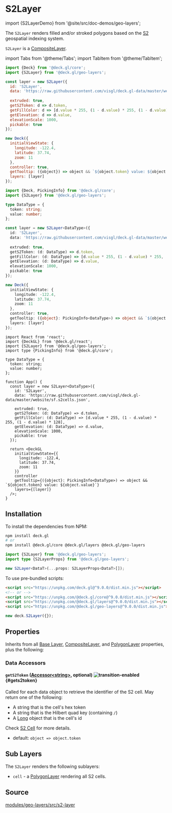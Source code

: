 # S2Layer

import {S2LayerDemo} from '@site/src/doc-demos/geo-layers';

<S2LayerDemo />

The `S2Layer` renders filled and/or stroked polygons based on the [S2](http://s2geometry.io/) geospatial indexing system.

`S2Layer` is a [CompositeLayer](../core/composite-layer.md).


import Tabs from '@theme/Tabs';
import TabItem from '@theme/TabItem';

<Tabs groupId="language">
  <TabItem value="js" label="JavaScript">

```js
import {Deck} from '@deck.gl/core';
import {S2Layer} from '@deck.gl/geo-layers';

const layer = new S2Layer({
  id: 'S2Layer',
  data: 'https://raw.githubusercontent.com/visgl/deck.gl-data/master/website/sf.s2cells.json',
  
  extruded: true,
  getS2Token: d => d.token,
  getFillColor: d => [d.value * 255, (1 - d.value) * 255, (1 - d.value) * 128],
  getElevation: d => d.value,
  elevationScale: 1000,
  pickable: true
});

new Deck({
  initialViewState: {
    longitude: -122.4,
    latitude: 37.74,
    zoom: 11
  },
  controller: true,
  getTooltip: ({object}) => object && `${object.token} value: ${object.value}`,
  layers: [layer]
});
```

  </TabItem>
  <TabItem value="ts" label="TypeScript">

```ts
import {Deck, PickingInfo} from '@deck.gl/core';
import {S2Layer} from '@deck.gl/geo-layers';

type DataType = {
  token: string;
  value: number;
};

const layer = new S2Layer<DataType>({
  id: 'S2Layer',
  data: 'https://raw.githubusercontent.com/visgl/deck.gl-data/master/website/sf.s2cells.json',
  
  extruded: true,
  getS2Token: (d: DataType) => d.token,
  getFillColor: (d: DataType) => [d.value * 255, (1 - d.value) * 255, (1 - d.value) * 128],
  getElevation: (d: DataType) => d.value,
  elevationScale: 1000,
  pickable: true
});

new Deck({
  initialViewState: {
    longitude: -122.4,
    latitude: 37.74,
    zoom: 11
  },
  controller: true,
  getTooltip: ({object}: PickingInfo<DataType>) => object && `${object.token} value: ${object.value}`,
  layers: [layer]
});
```

  </TabItem>
  <TabItem value="react" label="React">

```tsx
import React from 'react';
import {DeckGL} from '@deck.gl/react';
import {S2Layer} from '@deck.gl/geo-layers';
import type {PickingInfo} from '@deck.gl/core';

type DataType = {
  token: string;
  value: number;
};

function App() {
  const layer = new S2Layer<DataType>({
    id: 'S2Layer',
    data: 'https://raw.githubusercontent.com/visgl/deck.gl-data/master/website/sf.s2cells.json',
    
    extruded: true,
    getS2Token: (d: DataType) => d.token,
    getFillColor: (d: DataType) => [d.value * 255, (1 - d.value) * 255, (1 - d.value) * 128],
    getElevation: (d: DataType) => d.value,
    elevationScale: 1000,
    pickable: true
  });

  return <DeckGL
    initialViewState={{
      longitude: -122.4,
      latitude: 37.74,
      zoom: 11
    }}
    controller
    getTooltip={({object}: PickingInfo<DataType>) => object && `${object.token} value: ${object.value}`}
    layers={[layer]}
  />;
}
```

  </TabItem>
</Tabs>


## Installation

To install the dependencies from NPM:

```bash
npm install deck.gl
# or
npm install @deck.gl/core @deck.gl/layers @deck.gl/geo-layers
```

```ts
import {S2Layer} from '@deck.gl/geo-layers';
import type {S2LayerProps} from '@deck.gl/geo-layers';

new S2Layer<DataT>(...props: S2LayerProps<DataT>[]);
```

To use pre-bundled scripts:

```html
<script src="https://unpkg.com/deck.gl@^9.0.0/dist.min.js"></script>
<!-- or -->
<script src="https://unpkg.com/@deck.gl/core@^9.0.0/dist.min.js"></script>
<script src="https://unpkg.com/@deck.gl/layers@^9.0.0/dist.min.js"></script>
<script src="https://unpkg.com/@deck.gl/geo-layers@^9.0.0/dist.min.js"></script>
```

```js
new deck.S2Layer({});
```


## Properties

Inherits from all [Base Layer](../core/layer.md), [CompositeLayer](../core/composite-layer.md), and [PolygonLayer](../layers/polygon-layer.md) properties, plus the following:

### Data Accessors

#### `getS2Token` ([Accessor&lt;string&gt;](../../developer-guide/using-layers.md#accessors), optional) ![transition-enabled](https://img.shields.io/badge/transition-enabled-green.svg?style=flat-square") {#gets2token}

Called for each data object to retrieve the identifier of the S2 cell. May return one of the following:

- A string that is the cell's hex token
- A string that is the Hilbert quad key (containing `/`)
- A [Long](https://www.npmjs.com/package/long) object that is the cell's id

Check [S2 Cell](http://s2geometry.io/devguide/s2cell_hierarchy) for more details.

* default: `object => object.token`


## Sub Layers

The `S2Layer` renders the following sublayers:

* `cell` - a [PolygonLayer](../layers/polygon-layer.md) rendering all S2 cells.


## Source

[modules/geo-layers/src/s2-layer](https://github.com/visgl/deck.gl/tree/9.2-release/modules/geo-layers/src/s2-layer)

